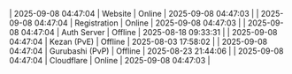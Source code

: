 | 2025-09-08 04:47:04 | Website | Online | 2025-09-08 04:47:03 |
| 2025-09-08 04:47:04 | Registration | Online | 2025-09-08 04:47:03 |
| 2025-09-08 04:47:04 | Auth Server | Offline | 2025-08-18 09:33:31 |
| 2025-09-08 04:47:04 | Kezan (PvE) | Offline | 2025-08-03 17:58:02 |
| 2025-09-08 04:47:04 | Gurubashi (PvP) | Offline | 2025-08-23 21:44:06 |
| 2025-09-08 04:47:04 | Cloudflare | Online | 2025-09-08 04:47:03 |
